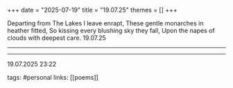 +++
date = "2025-07-19"
title = "19.07.25"
themes = []
+++

Departing from The Lakes I leave enrapt,
These gentle monarches in heather fitted,
So kissing every blushing sky they fall,
Upon the napes of clouds with deepest care.
19.07.25

---



---

19.07.2025 23:22

tags: #personal
links: [[poems]]
